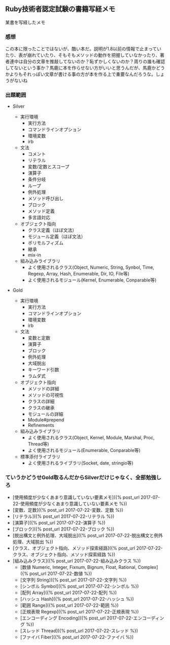 ## Ruby技術者認定試験の書籍写経メモ

某書を写経したメモ

### 感想

この本に限ったことではないが、酷い本だ。説明が1.8以前の情報で止まっていたり、表が崩れていたり、そもそもメソッドの動作を把握していなかったり、著者連中は自分の文章を推敲してないのか？恥ずかしくないのか？周りの誰も確認してないという事か？馬鹿に本を作らせない方がいいと思うんだが、馬鹿かどうかよりもそれっぽい文章が書ける事の方が本を作る上で重要なんだろうな。しょうがないね

### 出題範囲

- Silver
  - 実行環境
    - 実行方法
    - コマンドラインオプション
    - 環境変数
    - irb
  - 文法
    - コメント
    - リテラル
    - 変数/定数とスコープ
    - 演算子
    - 条件分岐
    - ループ
    - 例外処理
    - メソッド呼び出し
    - ブロック
    - メソッド定義
    - 多言語対応
  - オブジェクト指向
    - クラス定義（ほぼ文法）
    - モジュール定義（ほぼ文法）
    - ポリモルフィズム
    - 継承
    - mix-in
  - 組み込みライブラリ
    - よく使用されるクラス(Object, Numeric, String, Synbol, Time, Regexp, Array, Hash, Enumerable, Dir, IO, File等)
    - よく使用されるモジュール(Kernel, Enumerable, Conparable等)

- Gold
  - 実行環境
    - 実行方法
    - コマンドラインオプション
    - 環境変数
    - irb
  - 文法
    - 変数と定数
    - 演算子
    - ブロック
    - 例外処理
    - 大域脱出
    - キーワード引数
    - ラムダ式
  - オブジェクト指向
    - メソッドの詳細
    - メソッドの可視性
    - クラスの詳細
    - クラスの継承
    - モジュールの詳細
    - Module#prepend
    - Refinements
  - 組み込みライブラリ
    - よく使用されるクラス(Object, Kernel, Module, Marshal, Proc, Thread等)
    - よく使用されるモジュール(Enumerable, Conparable等)
  - 標準添付ライブラリ
    - よく使用されるライブラリ(Socket, date, stringio等)

### ていうかどうせGold取るんだからSilverだけじゃなく、全部勉強しろ

- [使用頻度が少なくあまり意識していない要素メモ]({% post_url 2017-07-22-使用頻度が少なくあまり意識していない要素メモ %})
- [変数、定数]({% post_url 2017-07-22-変数、定数 %})
- [リテラル]({% post_url 2017-07-22-リテラル %})
- [演算子]({% post_url 2017-07-22-演算子 %})
- [ブロック]({% post_url 2017-07-22-ブロック %})
- [脱出構文と例外処理、大域脱出]({% post_url 2017-07-22-脱出構文と例外処理、大域脱出 %})
- [クラス、オブジェクト指向、メソッド探索経路]({% post_url 2017-07-22-クラス、オブジェクト指向、メソッド探索経路 %})
- [組み込みクラス]({% post_url 2017-07-22-組み込みクラス %})
  - [数値 Numeric, Integer, Fixnum, Bignum, Float, Rational, Complex]({% post_url 2017-07-22-数値 %})
  - [文字列 String]({% post_url 2017-07-22-文字列 %})
  - [シンボル Symbol]({% post_url 2017-07-22-シンボル %})
  - [配列 Array]({% post_url 2017-07-22-配列 %})
  - [ハッシュ Hash]({% post_url 2017-07-22-ハッシュ %})
  - [範囲 Range]({% post_url 2017-07-22-範囲 %})
  - [正規表現 Regexp]({% post_url 2017-07-22-正規表現 %})
  - [エンコーディング Encoding]({% post_url 2017-07-22-エンコーディング %})
  - [スレッド Thread]({% post_url 2017-07-22-スレッド %})
  - [ファイバ Fiber]({% post_url 2017-07-22-ファイバ %})
